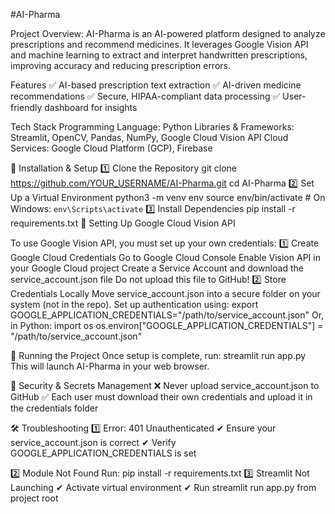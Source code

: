 #AI-Pharma

Project Overview: AI-Pharma is an AI-powered platform designed to analyze prescriptions and recommend medicines. It leverages Google Vision API and machine learning to extract and interpret handwritten prescriptions, improving accuracy and reducing prescription errors.


Features
✅ AI-based prescription text extraction
✅ AI-driven medicine recommendations
✅ Secure, HIPAA-compliant data processing
✅ User-friendly dashboard for insights


Tech Stack
Programming Language: Python
Libraries & Frameworks: Streamlit, OpenCV, Pandas, NumPy, Google Cloud Vision API
Cloud Services: Google Cloud Platform (GCP), Firebase


🔧 Installation & Setup
1️⃣ Clone the Repository
git clone https://github.com/YOUR_USERNAME/AI-Pharma.git
cd AI-Pharma
2️⃣ Set Up a Virtual Environment
python3 -m venv env
source env/bin/activate  # On Windows: `env\Scripts\activate`
3️⃣ Install Dependencies
pip install -r requirements.txt
🔑 Setting Up Google Cloud Vision API


To use Google Vision API, you must set up your own credentials:
1️⃣ Create Google Cloud Credentials
Go to Google Cloud Console
Enable Vision API in your Google Cloud project
Create a Service Account and download the service_account.json file
Do not upload this file to GitHub!
2️⃣ Store Credentials Locally
Move service_account.json into a secure folder on your system (not in the repo).
Set up authentication using:
export GOOGLE_APPLICATION_CREDENTIALS="/path/to/service_account.json"
Or, in Python:
import os
os.environ["GOOGLE_APPLICATION_CREDENTIALS"] = "/path/to/service_account.json"


🚀 Running the Project
Once setup is complete, run: streamlit run app.py
This will launch AI-Pharma in your web browser.


🔐 Security & Secrets Management
❌ Never upload service_account.json to GitHub
✅ Each user must download their own credentials and upload it in the credentials folder


🛠 Troubleshooting
1️⃣ Error: 401 Unauthenticated
✔ Ensure your service_account.json is correct
✔ Verify GOOGLE_APPLICATION_CREDENTIALS is set

2️⃣ Module Not Found
Run:
pip install -r requirements.txt
3️⃣ Streamlit Not Launching
✔ Activate virtual environment
✔ Run streamlit run app.py from project root
